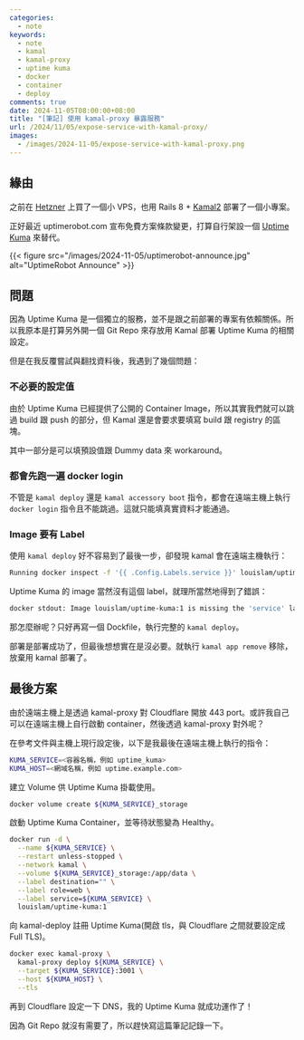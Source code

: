 ```yaml
---
categories:
  - note
keywords:
  - note
  - kamal
  - kamal-proxy
  - uptime kuma
  - docker
  - container
  - deploy
comments: true
date: 2024-11-05T08:00:00+08:00
title: "[筆記] 使用 kamal-proxy 暴露服務"
url: /2024/11/05/expose-service-with-kamal-proxy/
images:
  - /images/2024-11-05/expose-service-with-kamal-proxy.png
---
```


## 緣由

之前在 [Hetzner](https://www.hetzner.com/) 上買了一個小 VPS，也用 Rails 8 + [Kamal2](https://kamal-deploy.org/) 部署了一個小專案。

正好最近 uptimerobot.com 宣布免費方案條款變更，打算自行架設一個 [Uptime Kuma](https://uptime.kuma.pet/) 來替代。

{{< figure src="/images/2024-11-05/uptimerobot-announce.jpg" alt="UptimeRobot Announce" >}}

## 問題

因為 Uptime Kuma 是一個獨立的服務，並不是跟之前部署的專案有依賴關係。所以我原本是打算另外開一個 Git Repo 來存放用 Kamal 部署 Uptime Kuma 的相關設定。

但是在我反覆嘗試與翻找資料後，我遇到了幾個問題：

### 不必要的設定值

由於 Uptime Kuma 已經提供了公開的 Container Image，所以其實我們就可以跳過 build 跟 push 的部分，但 Kamal 還是會要求要填寫 build 跟 registry 的區塊。

其中一部分是可以填預設值跟 Dummy data 來 workaround。

### 都會先跑一遍 docker login

不管是 `kamal deploy` 還是 `kamal accessory boot` 指令，都會在遠端主機上執行 `docker login` 指令且不能跳過。這就只能填真實資料才能通過。

### Image 要有 Label

使用 `kamal deploy` 好不容易到了最後一步，卻發現 kamal 會在遠端主機執行：

```bash
Running docker inspect -f '{{ .Config.Labels.service }}' louislam/uptime-kuma:1 | grep -x uptime_tburl_tw || (echo "Image louislam/uptime-kuma:1 is missing the 'service' label" && exit 1)
```

Uptime Kuma 的 image 當然沒有這個 label，就理所當然地得到了錯誤：

```bash
docker stdout: Image louislam/uptime-kuma:1 is missing the 'service' label
```

那怎麼辦呢？只好再寫一個 Dockfile，執行完整的 `kamal deploy`。

部署是部署成功了，但最後想想實在是沒必要。就執行 `kamal app remove` 移除，放棄用 kamal 部署了。

## 最後方案

由於遠端主機上是透過 kamal-proxy 對 Cloudflare 開放 443 port。或許我自己可以在遠端主機上自行啟動 container，然後透過 kamal-proxy 對外呢？

在參考文件與主機上現行設定後，以下是我最後在遠端主機上執行的指令：

```bash
KUMA_SERVICE=<容器名稱，例如 uptime_kuma>
KUMA_HOST=<網域名稱，例如 uptime.example.com>
```

建立 Volume 供 Uptime Kuma 掛載使用。

```bash
docker volume create ${KUMA_SERVICE}_storage
```

啟動 Uptime Kuma Container，並等待狀態變為 Healthy。

```bash
docker run -d \
  --name ${KUMA_SERVICE} \
  --restart unless-stopped \
  --network kamal \
  --volume ${KUMA_SERVICE}_storage:/app/data \
  --label destination="" \
  --label role=web \
  --label service=${KUMA_SERVICE} \
  louislam/uptime-kuma:1
```

向 kamal-deploy 註冊 Uptime Kuma(開啟 tls，與 Cloudflare 之間就要設定成 Full TLS)。

```bash
docker exec kamal-proxy \
  kamal-proxy deploy ${KUMA_SERVICE} \
  --target ${KUMA_SERVICE}:3001 \
  --host ${KUMA_HOST} \
  --tls
```

再到 Cloudflare 設定一下 DNS，我的 Uptime Kuma 就成功運作了！

因為 Git Repo 就沒有需要了，所以趕快寫這篇筆記記錄一下。

